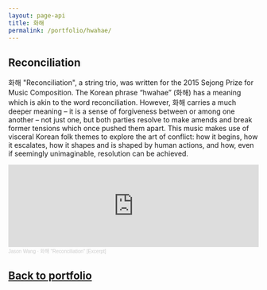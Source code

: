 ```yaml
---
layout: page-api
title: 화해
permalink: /portfolio/hwahae/
---
```


## Reconciliation

화해 "Reconciliation", a string trio, was written for the 2015 Sejong Prize for Music Composition. The Korean phrase “hwahae” (화해) has a meaning which is akin to the word reconciliation. However, 화해 carries a much deeper meaning – it is a sense of forgiveness between or among one another – not just one, but both parties resolve to make amends and break former tensions which once pushed them apart. This music makes use of visceral Korean folk themes to explore the art of conflict: how it begins, how it escalates, how it shapes and is shaped by human actions, and how, even if seemingly unimaginable, resolution can be achieved.

<iframe width="100%" height="166" scrolling="no" frameborder="no" allow="autoplay" src="https://w.soundcloud.com/player/?url=https%3A//api.soundcloud.com/tracks/211140917&color=%234000ff&auto_play=false&hide_related=false&show_comments=true&show_user=true&show_reposts=false&show_teaser=true"></iframe><div style="font-size: 10px; color: #cccccc;line-break: anywhere;word-break: normal;overflow: hidden;white-space: nowrap;text-overflow: ellipsis; font-family: Interstate,Lucida Grande,Lucida Sans Unicode,Lucida Sans,Garuda,Verdana,Tahoma,sans-serif;font-weight: 100;"><a href="https://soundcloud.com/innovative_sounds" title="Jason Wang" target="_blank" style="color: #cccccc; text-decoration: none;">Jason Wang</a> · <a href="https://soundcloud.com/innovative_sounds/reconciliation-excerpt" title="화해 &quot;Reconciliation&quot; [Excerpt]" target="_blank" style="color: #cccccc; text-decoration: none;">화해 &quot;Reconciliation&quot; [Excerpt]</a></div>

## [Back to portfolio](/portfolio/)